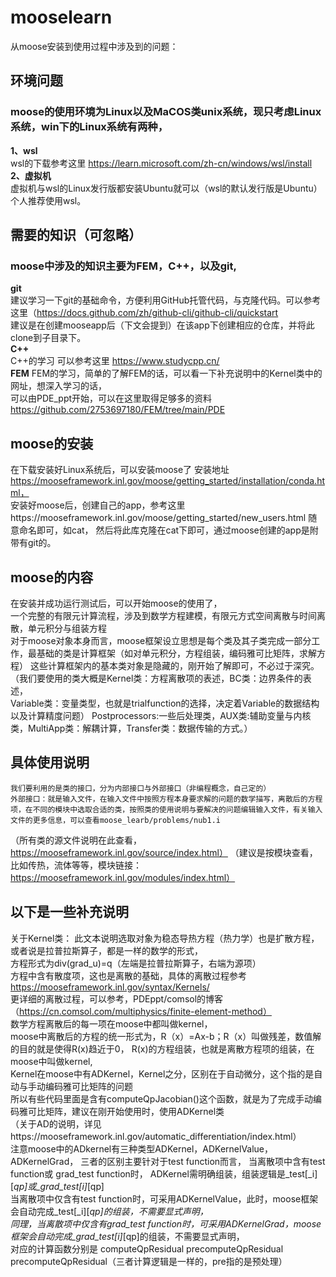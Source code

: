# mooselearn 
  从moose安装到使用过程中涉及到的问题：
## 环境问题
  ### moose的使用环境为Linux以及MaCOS类unix系统，现只考虑Linux系统，win下的Linux系统有两种，  
   **1、wsl**  
    wsl的下载参考这里 https://learn.microsoft.com/zh-cn/windows/wsl/install  
   **2、虚拟机**  
    虚拟机与wsl的Linux发行版都安装Ubuntu就可以（wsl的默认发行版是Ubuntu）  
    个人推荐使用wsl。
## 需要的知识（可忽略）
  ### moose中涉及的知识主要为FEM，C++，以及git,  
   **git**   
    建议学习一下git的基础命令，方便利用GitHub托管代码，与克隆代码。可以参考这里（https://docs.github.com/zh/github-cli/github-cli/quickstart  
    建议是在创建mooseapp后（下文会提到）在该app下创建相应的仓库，并将此clone到子目录下。   
   **C++**  
   C++的学习 可以参考这里 https://www.studycpp.cn/   
   **FEM**
    FEM的学习，简单的了解FEM的话，可以看一下补充说明中的Kernel类中的网址，想深入学习的话，   
    可以由PDE_ppt开始，可以在这里取得足够多的资料 https://github.com/2753697180/FEM/tree/main/PDE
## moose的安装  
   在下载安装好Linux系统后，可以安装moose了 安装地址 https://mooseframework.inl.gov/moose/getting_started/installation/conda.html，  
   安装好moose后，创建自己的app，参考这里https://mooseframework.inl.gov/moose/getting_started/new_users.html 随意命名即可，如cat，
   然后将此库克隆在cat下即可，通过moose创建的app是附带有git的。
## moose的内容     
   在安装并成功运行测试后，可以开始moose的使用了，  
   一个完整的有限元计算流程，涉及到数学方程建模，有限元方式空间离散与时间离散，单元积分与组装方程  
   对于moose对象本身而言，moose框架设立思想是每个类及其子类完成一部分工作，最基础的类是计算框架（如对单元积分，方程组装，编码雅可比矩阵，求解方程）  这些计算框架内的基本类对象是隐藏的，刚开始了解即可，不必过于深究。  
   （我们要使用的类大概是Kernel类：方程离散项的表述，BC类：边界条件的表述，   
   Variable类：变量类型，也就是trialfunction的选择，决定着Variable的数据结构以及计算精度问题）
   Postprocessors:一些后处理类，AUX类:辅助变量与内核类，MultiApp类：解耦计算，Transfer类：数据传输的方式。）  
## 具体使用说明
    我们要利用的是类的接口，分为内部接口与外部接口（非编程概念，自己定的）  
    外部接口：就是输入文件，在输入文件中按照方程本身要求解的问题的数学描写，离散后的方程项，在不同的模块中选取合适的类，按照类的使用说明与要解决的问题编辑输入文件，有关输入文件的更多信息，可以查看moose_learb/problems/nub1.i
（所有类的源文件说明在此查看，https://mooseframework.inl.gov/source/index.html）
（建议是按模块查看，比如传热，流体等等，模块链接：https://mooseframework.inl.gov/modules/index.html）
## 以下是一些补充说明
关于Kernel类：
此文本说明选取对象为稳态导热方程（热力学）也是扩散方程，或者说是拉普拉斯算子，都是一样的数学的形式，      
                          方程形式为div(grad_u)=q（左端是拉普拉斯算子，右端为源项）  
方程中含有散度项，这也是离散的基础，具体的离散过程参考 https://mooseframework.inl.gov/syntax/Kernels/  
更详细的离散过程，可以参考，PDEppt/comsol的博客（https://cn.comsol.com/multiphysics/finite-element-method）   
数学方程离散后的每一项在moose中都叫做kernel，   
moose中离散后的方程的统一形式为，R（x）=Ax-b；R（x）叫做残差，数值解的目的就是使得R(x)趋近于0，
R(x)的方程组装，也就是离散方程项的组装，在moose中叫做kernel,   
Kernel在moose中有ADKernel，Kernel之分，区别在于自动微分，这个指的是自动与手动编码雅可比矩阵的问题  
所以有些代码里面是含有computeQpJacobian()这个函数，就是为了完成手动编码雅可比矩阵，建议在刚开始使用时，使用ADKernel类   
（关于AD的说明，详见https://mooseframework.inl.gov/automatic_differentiation/index.html）   
注意moose中的ADkernel有三种类型ADKernel，ADKernelValue，ADKernelGrad，
三者的区别主要针对于test function而言，
当离散项中含有test function或 grad_test function时， ADKernel需明确组装，组装逻辑是_test[_i][_qp]或_grad_test[i]_[qp]  
当离散项中仅含有test function时，可采用ADKernelValue，此时，moose框架会自动完成_test[_i][_qp]的组装，不需要显式声明，  
同理，当离散项中仅含有grad_test function时，可采用ADKernelGrad，moose框架会自动完成_grad_test[i]_[qp]的组装，不需要显式声明，  
对应的计算函数分别是 computeQpResidual precomputeQpResidual precomputeQpResidual（三者计算逻辑是一样的，pre指的是预处理）  


